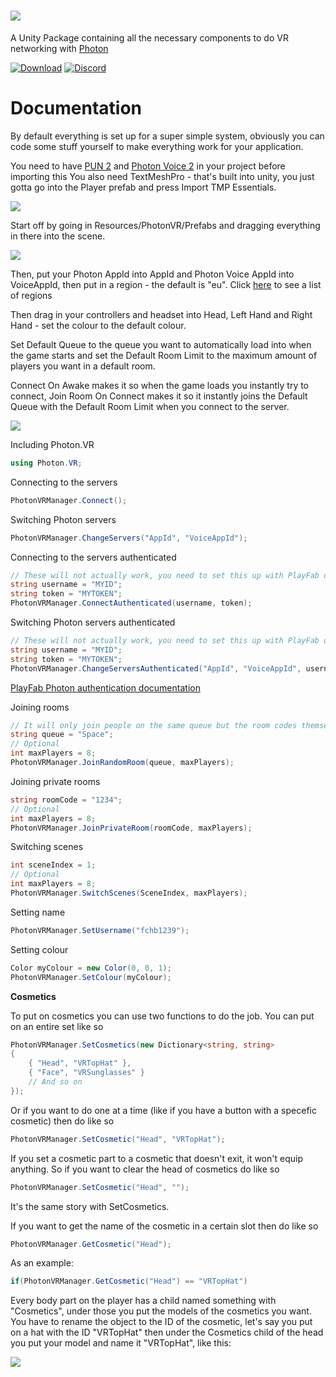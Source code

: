 # ![](Visuals/SmallerText.png)
A Unity Package containing all the necessary components to do VR networking with [Photon](https://photonengine.com)

[![Download](https://img.shields.io/badge/Download-blue.svg)](https://github.com/fchb1239/PhotonVR/releases)
[![Discord](https://img.shields.io/badge/Discord-blue.svg)](https://discord.gg/rRvnU846Bf)

# Documentation
By default everything is set up for a super simple system, obviously you can code some stuff yourself to make everything work for your application.

You need to have [PUN 2](https://assetstore.unity.com/packages/tools/network/pun-2-free-119922) and [Photon Voice 2](https://assetstore.unity.com/packages/tools/audio/photon-voice-2-130518) in your project before importing this
You also need TextMeshPro - that's built into unity, you just gotta go into the Player prefab and press Import TMP Essentials.

![](https://user-images.githubusercontent.com/29258204/178261709-e87f2177-d4bc-4878-91ae-5d2d52d5081c.png)


Start off by going in Resources/PhotonVR/Prefabs and dragging everything in there into the scene.

![](https://user-images.githubusercontent.com/29258204/178261831-ee9e4744-5b80-443f-9dcc-5913dcaaca49.png)


Then, put your Photon AppId into AppId and Photon Voice AppId into VoiceAppId, then put in a region - the default is "eu". Click [here](https://doc.photonengine.com/en-us/pun/current/connection-and-authentication/regions) to see a list of regions

Then drag in your controllers and headset into Head, Left Hand and Right Hand - set the colour to the default colour.

Set Default Queue to the queue you want to automatically load into when the game starts and set the Default Room Limit to the maximum amount of players you want in a default room.

Connect On Awake makes it so when the game loads you instantly try to connect, Join Room On Connect makes it so it instantly joins the Default Queue with the Default Room Limit when you connect to the server.

![](https://user-images.githubusercontent.com/29258204/178260207-79da9ffe-efbb-44cc-a648-1cd40900c82d.png)

Including Photon.VR
```cs
using Photon.VR;
```

Connecting to the servers
```cs
PhotonVRManager.Connect();
```

Switching Photon servers
```cs
PhotonVRManager.ChangeServers("AppId", "VoiceAppId");
```

Connecting to the servers authenticated
```cs
// These will not actually work, you need to set this up with PlayFab or something else
string username = "MYID";
string token = "MYTOKEN";
PhotonVRManager.ConnectAuthenticated(username, token);
```

Switching Photon servers authenticated
```cs
// These will not actually work, you need to set this up with PlayFab or something else
string username = "MYID";
string token = "MYTOKEN";
PhotonVRManager.ChangeServersAuthenticated("AppId", "VoiceAppId", username, token);
```

[PlayFab Photon authentication documentation](https://docs.microsoft.com/en-us/gaming/playfab/sdks/photon/quickstart)

Joining rooms
```cs
// It will only join people on the same queue but the room codes themselves are random
string queue = "Space";
// Optional
int maxPlayers = 8;
PhotonVRManager.JoinRandomRoom(queue, maxPlayers);
```

Joining private rooms
```cs
string roomCode = "1234";
// Optional
int maxPlayers = 8;
PhotonVRManager.JoinPrivateRoom(roomCode, maxPlayers);
```

Switching scenes
```cs
int sceneIndex = 1;
// Optional
int maxPlayers = 8;
PhotonVRManager.SwitchScenes(SceneIndex, maxPlayers);
```

Setting name
```cs
PhotonVRManager.SetUsername("fchb1239");
```


Setting colour
```cs
Color myColour = new Color(0, 0, 1);
PhotonVRManager.SetColour(myColour);
```

<b>Cosmetics</b>

To put on cosmetics you can use two functions to do the job. You can put on an entire set like so
```cs
PhotonVRManager.SetCosmetics(new Dictionary<string, string>
{
    { "Head", "VRTopHat" },
    { "Face", "VRSunglasses" }
    // And so on
});
```

Or if you want to do one at a time (like if you have a button with a specefic cosmetic) then do like so
```cs
PhotonVRManager.SetCosmetic("Head", "VRTopHat");
```

If you set a cosmetic part to a cosmetic that doesn't exit, it won't equip anything. So if you want to clear the head of cosmetics do like so
```cs
PhotonVRManager.SetCosmetic("Head", "");
```
It's the same story with SetCosmetics.

If you want to get the name of the cosmetic in a certain slot then do like so
```cs
PhotonVRManager.GetCosmetic("Head");
```
As an example:
```cs
if(PhotonVRManager.GetCosmetic("Head") == "VRTopHat")
```
Every body part on the player has a child named something with "Cosmetics", under those you put the models of the cosmetics you want.
You have to rename the object to the ID of the cosmetic, let's say you put on a hat with the ID "VRTopHat" then under the Cosmetics child of the head you put your model and name it "VRTopHat", like this:

![](https://user-images.githubusercontent.com/29258204/178257224-254c10c5-e68a-4fd9-97f4-308896e62bf7.png)


